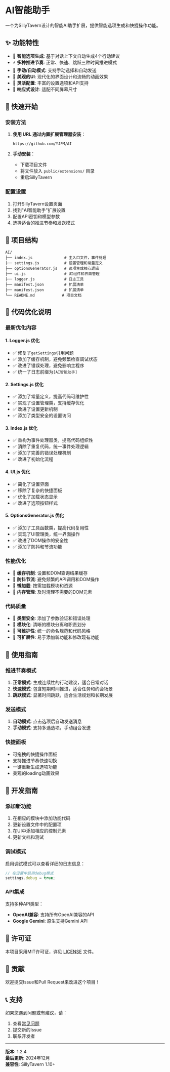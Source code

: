 # AI智能助手

一个为SillyTavern设计的智能AI助手扩展，提供智能选项生成和快捷操作功能。

## ✨ 功能特性

- 🤖 **智能选项生成**: 基于对话上下文自动生成4个行动建议
- ⚡ **多种推进节奏**: 正常、快速、跳跃三种时间推进模式
- 🎯 **手动/自动模式**: 支持手动选择和自动发送
- 🎨 **美观的UI**: 现代化的界面设计和流畅的动画效果
- 🔧 **灵活配置**: 丰富的设置选项和API支持
- 📱 **响应式设计**: 适配不同屏幕尺寸

## 🚀 快速开始

### 安装方法

1. **使用 URL 通过内置扩展管理器安装**：
   ```
   https://github.com/YJPM/AI
   ```

2. **手动安装**：
   - 下载项目文件
   - 将文件放入 `public/extensions/` 目录
   - 重启SillyTavern

### 配置设置

1. 打开SillyTavern设置页面
2. 找到"AI智能助手"扩展设置
3. 配置API密钥和模型参数
4. 选择适合的推进节奏和发送模式

## 📁 项目结构

```
AI/
├── index.js              # 主入口文件，事件处理
├── settings.js           # 设置管理和常量定义
├── optionsGenerator.js   # 选项生成核心逻辑
├── ui.js                 # UI组件和界面管理
├── logger.js             # 日志工具
├── manifest.json         # 扩展清单
├── manifest.json         # 扩展清单
└── README.md            # 项目文档
```

## 🔧 代码优化说明

### 最新优化内容

#### 1. **Logger.js 优化**
- ✅ 修复了`getSettings`引用问题
- ✅ 添加了缓存机制，避免频繁检查调试状态
- ✅ 改进了错误处理，避免影响主程序
- ✅ 统一了日志前缀为`[AI智能助手]`

#### 2. **Settings.js 优化**
- ✅ 添加了常量定义，提高代码可维护性
- ✅ 实现了设置管理类，支持缓存优化
- ✅ 改进了设置更新机制
- ✅ 添加了类型安全的设置访问

#### 3. **Index.js 优化**
- ✅ 重构为事件处理器类，提高代码组织性
- ✅ 消除了重复代码，统一事件处理逻辑
- ✅ 添加了完善的错误处理机制
- ✅ 改进了初始化流程

#### 4. **UI.js 优化**
- ✅ 简化了设置界面
- ✅ 移除了复杂的快捷面板
- ✅ 优化了加载状态显示
- ✅ 改进了选项按钮样式

#### 5. **OptionsGenerator.js 优化**
- ✅ 添加了工具函数类，提高代码复用性
- ✅ 实现了UI管理类，统一界面操作
- ✅ 改进了DOM操作的安全性
- ✅ 添加了防抖和节流功能

### 性能优化

- 🚀 **缓存机制**: 设置和DOM查询结果缓存
- 🚀 **防抖节流**: 避免频繁的API调用和DOM操作
- 🚀 **懒加载**: 按需加载模块和资源
- 🚀 **内存管理**: 及时清理不需要的DOM元素

### 代码质量

- 📝 **类型安全**: 添加了参数验证和错误处理
- 📝 **模块化**: 清晰的模块分离和职责划分
- 📝 **可维护性**: 统一的命名规范和代码风格
- 📝 **可扩展性**: 易于添加新功能和修改现有功能

## 🎯 使用指南

### 推进节奏模式

1. **正常模式**: 生成连续性的行动建议，适合日常对话
2. **快速模式**: 包含短期时间推进，适合任务和约会场景
3. **跳跃模式**: 显著时间跳跃，适合生活规划和长期发展

### 发送模式

1. **自动模式**: 点击选项后自动发送消息
2. **手动模式**: 支持多选选项，手动组合发送

### 快捷面板

- 可拖拽的快捷操作面板
- 支持推进节奏快速切换
- 一键重新生成选项功能
- 美观的loading动画效果

## 🔧 开发指南

### 添加新功能

1. 在相应的模块中添加功能代码
2. 更新设置文件中的配置项
3. 在UI中添加相应的控制元素
4. 更新文档和测试

### 调试模式

启用调试模式可以查看详细的日志信息：

```javascript
// 在设置中启用debug模式
settings.debug = true;
```

### API集成

支持多种API类型：

- **OpenAI兼容**: 支持所有OpenAI兼容的API
- **Google Gemini**: 原生支持Gemini API

## 📄 许可证

本项目采用MIT许可证，详见 [LICENSE](LICENSE) 文件。

## 🤝 贡献

欢迎提交Issue和Pull Request来改进这个项目！

## 📞 支持

如果您遇到问题或有建议，请：

1. 查看[常见问题](https://github.com/YJPM/AI/issues)
2. 提交新的Issue
3. 联系开发者

---

**版本**: 1.2.4  
**最后更新**: 2024年12月  
**兼容性**: SillyTavern 1.10+
